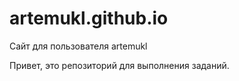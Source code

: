 # artemukl.github.io
Сайт для пользователя artemukl

Привет, это репозиторий для выполнения заданий.
